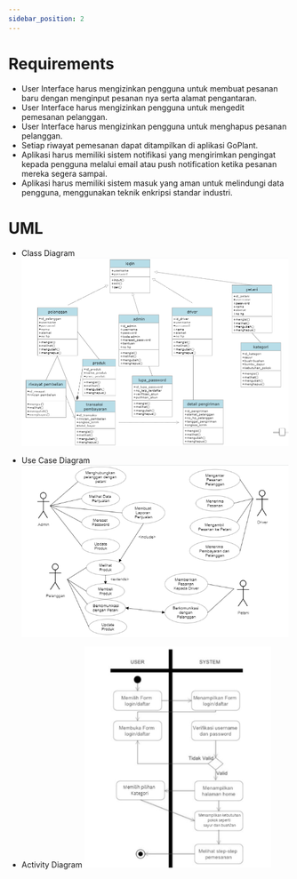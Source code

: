 ```yaml
---
sidebar_position: 2
---
```


# Requirements

- User Interface harus mengizinkan pengguna untuk membuat pesanan baru dengan menginput pesanan nya serta alamat pengantaran.
- User Interface harus mengizinkan pengguna untuk mengedit pemesanan pelanggan.
- User Interface harus mengizinkan pengguna untuk menghapus pesanan pelanggan.
- Setiap riwayat pemesanan dapat ditampilkan di aplikasi GoPlant.
- Aplikasi harus memiliki sistem notifikasi yang mengirimkan pengingat kepada pengguna melalui email atau push notification ketika pesanan mereka segera sampai.
- Aplikasi harus memiliki sistem masuk yang aman untuk melindungi data pengguna, menggunakan teknik enkripsi standar industri.


# UML

- Class Diagram
![1](./img/classdiagram.png)

- Use Case Diagram
![2](./img/usecase.png)

- Activity Diagram
![3](./img/activity.png)